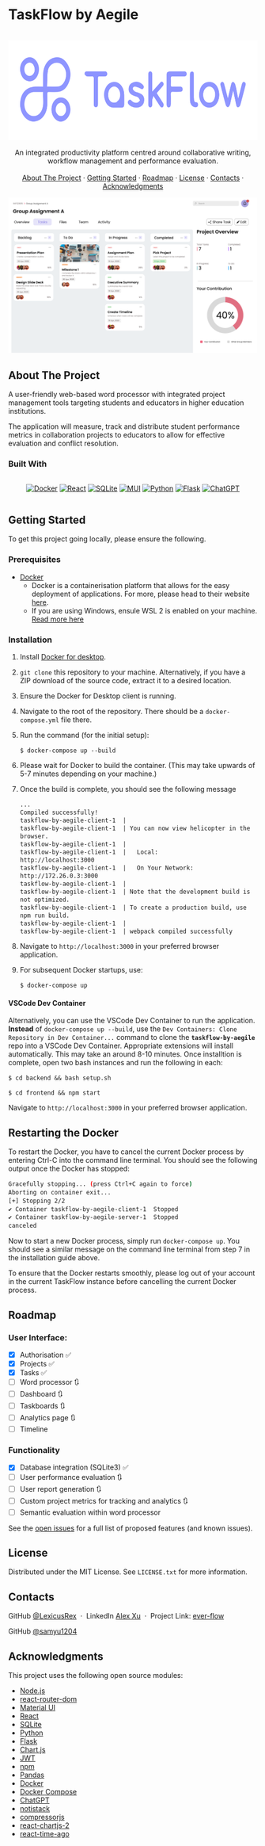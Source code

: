 # TaskFlow by Aegile

<a name="readme-top"></a>

<!-- https://www.markdownguide.org/basic-syntax/#reference-style-links -->

<!-- [![Contributors][contributors-shield]][contributors-url]
[![Forks][forks-shield]][forks-url]
[![Stargazers][stars-shield]][stars-url]
[![Issues][issues-shield]][issues-url]
[![MIT License][license-shield]][license-url]
[![LinkedIn][linkedin-shield]][linkedin-url] -->

<!-- PROJECT LOGO & DESCRIPTION & IMAGES -->
<br />
<div align="center">
  <a href="https://github.com/LexicusRex/ever-flow">
    <img src="images/taskflow-logo-left.svg" alt="Logo" width="600" height="200">
  </a>

  <p align="center">
    An integrated productivity platform centred around collaborative writing, workflow management and performance evaluation.
    <br />
    <!-- <a href="https://github.com/LexicusRex/ever-flow"><strong>❌Explore the docs »</strong></a>
    <br /> -->
    <br />
    <a href="#about-the-project">About The Project</a>
    ·
    <a href="#getting-started">Getting Started</a>
    ·
    <!-- <a href="#usage">Usage</a>
    · -->
    <a href="#roadmap">Roadmap</a>
    ·
    <a href="#license">License</a>
    ·
    <a href="#contact">Contacts</a>
    ·
    <a href="#acknowledgments">Acknowledgments</a>
  </p>
</div>

<!-- PROJECT FEATURES -->

![](images/taskflow-task-board.png)

## About The Project

A user-friendly web-based word processor with integrated project management tools
targeting students and educators in higher education institutions.

The application will measure, track and distribute student performance metrics in collaboration projects to educators to allow for effective evaluation and conflict resolution.

### Built With

<div align="center" style="display: flex; justify-content: center">

[![Docker][docker-shield]][docker-url]
[![React][react-shield]][react-url]
[![SQLite][SQLite-shield]][SQLite-url]
[![MUI][MUI-shield]][MUI-url]
[![Python][python-shield]][python-url]
[![Flask][flask-shield]][flask-url]
[![ChatGPT][chatgpt-shield]][chatgpt-url]

<!-- [![Pandas][pandas-shield]][pandas-url] -->
<!-- [![Chart.js][chartjs-shield]][chartjs-url] -->
<!-- [![JWT][jwt-shield]][jwt-url] -->
<!-- [![npm][npm-shield]][npm-url] -->
<!-- [![Node.js][nodejs-shield]][nodejs-url] -->
<!-- [![React Router][react-router-shield]][react-router-url] -->

</div>

<!-- GETTING STARTED -->

## Getting Started

To get this project going locally, please ensure the following.

### Prerequisites

- [Docker][docker-url]
  - Docker is a containerisation platform that allows for the easy deployment of applications. For more, please head to their website [here](https://www.docker.com/).
  - If you are using Windows, ensule WSL 2 is enabled on your machine. [Read more here](https://docs.docker.com/desktop/wsl/)

### Installation

1. Install [Docker for desktop][docker-url].
2. `git clone` this repository to your machine. Alternatively, if you have a ZIP download of the source code, extract it to a desired location.
3. Ensure the Docker for Desktop client is running.
4. Navigate to the root of the repository. There should be a `docker-compose.yml` file there.
5. Run the command (for the initial setup):
   ```console
   $ docker-compose up --build
   ```
6. Please wait for Docker to build the container. (This may take upwards of 5-7 minutes depending on your machine.)
7. Once the build is complete, you should see the following message

   ```console
   ...
   Compiled successfully!
   taskflow-by-aegile-client-1  |
   taskflow-by-aegile-client-1  | You can now view helicopter in the browser.
   taskflow-by-aegile-client-1  |
   taskflow-by-aegile-client-1  |   Local:            http://localhost:3000
   taskflow-by-aegile-client-1  |   On Your Network:  http://172.26.0.3:3000
   taskflow-by-aegile-client-1  |
   taskflow-by-aegile-client-1  | Note that the development build is not optimized.
   taskflow-by-aegile-client-1  | To create a production build, use npm run build.
   taskflow-by-aegile-client-1  |
   taskflow-by-aegile-client-1  | webpack compiled successfully
   ```

8. Navigate to `http://localhost:3000` in your preferred browser application.
9. For subsequent Docker startups, use:
   ```console
   $ docker-compose up
   ```

#### VSCode Dev Container

Alternatively, you can use the VSCode Dev Container to run the application.
**Instead** of `docker-compose up --build`, use the `Dev Containers: Clone Repository in Dev Container...` command to clone the **`taskflow-by-aegile`**
repo into a VSCode Dev Container. Appropriate extensions will install automatically. This may take an around 8-10 minutes. Once installtion is complete,
open two bash instances and run the following in each:

```console
$ cd backend && bash setup.sh
```

```console
$ cd frontend && npm start
```

Navigate to `http://localhost:3000` in your preferred browser application.

## Restarting the Docker

To restart the Docker, you have to cancel the current Docker process by entering Ctrl-C into the command line terminal.
You should see the following output once the Docker has stopped:

```sh
Gracefully stopping... (press Ctrl+C again to force)
Aborting on container exit...
[+] Stopping 2/2
✔ Container taskflow-by-aegile-client-1  Stopped                                                                              6.1s
✔ Container taskflow-by-aegile-server-1  Stopped                                                                             10.8s
canceled
```

Now to start a new Docker process, simply run `docker-compose up`.
You should see a similar message on the command line terminal from step 7 in the installation guide above.

To ensure that the Docker restarts smoothly, please log out of your account in the current TaskFlow instance before cancelling the current Docker process.

<!--
## Setup Configurations (Optional)
To change configuration settings for the server, open the "__config__.py" file in “backend/src”.
The file will look like the following:

```py
# in seconds
# 1 day = 86400 seconds
# Use under 5 minutes for testing purposes
# 5 minutes = 300 seconds
# 4 minutes = 240 seconds
# 3 minutes = 180 seconds
# 2 minutes = 120 seconds
# 1 minute = 60 seconds
ANALYTICS_TIMESPAN = 60
# Set to either True or False
# Set to False to wipe all data on the backend (database, user reports, user analytics) when running docker-compose
# Set to True use existing data stored in the backend
DATA_PERSISTENCE = False
```
Here, you can change the `ANALYTICS_TIMESPAN` constant, which dictates the number of seconds between each update of the user and project analytics.
The `DATA_PERSISTENCE` constant can also be switched between `False` and `True`.
  If `False` - running “docker-compose up” will wipe all data on the backend.
  If `True` - the backend data will persist between Docker restarts. -->

<!-- USAGE EXAMPLES -->

<!-- ## Usage

❌

Use this space to show useful examples of how a project can be used. Additional screenshots, code examples and demos work well in this space. You may also link to more resources. -->

<!-- _For more examples, please refer to the [Documentation](https://example.com)_ -->

<!-- ROADMAP -->

## Roadmap

### User Interface:

- [x] Authorisation ✅
- [x] Projects ✅
- [x] Tasks ✅
- [ ] Word processor 🔃
- [ ] Dashboard 🔃
- [ ] Taskboards 🔃
- [ ] Analytics page 🔃
- [ ] Timeline

### Functionality

- [x] Database integration (SQLite3) ✅
- [ ] User performance evaluation 🔃
- [ ] User report generation 🔃
- [ ] Custom project metrics for tracking and analytics 🔃
- [ ] Semantic evaluation within word processor

See the [open issues](https://github.com/LexicusRex/ever-flow/issues) for a full list of proposed features (and known issues).

<!-- LICENSE -->

## License

<!-- Currently unlicensed. The **default copyright laws apply**. You may **NOT** distribute, reproduce or derive works from this project. -->

Distributed under the MIT License. See `LICENSE.txt` for more information.

<!-- CONTACT -->

## Contacts

<!--
LexicusRex - [@twitter_handle](https://twitter.com/twitter_handle) - email@email_client.com -->

GitHub [@LexicusRex](https://github.com/LexicusRex) &nbsp;&middot;&nbsp;
LinkedIn [Alex Xu](https://www.linkedin.com/in/alex-tian-xu/) &nbsp;&middot;&nbsp;
Project Link: [ever-flow](https://github.com/LexicusRex/taskflow-by-aegile)

GitHub [@samyu1204](https://github.com/samyu1204)

<!-- ACKNOWLEDGMENTS -->

## Acknowledgments

This project uses the following open source modules:

- [Node.js](https://nodejs.org/)
- [react-router-dom](https://github.com/remix-run/react-router)
- [Material UI](https://mui.com/)
- [React](https://reactjs.org/)
- [SQLite](https://www.sqlite.org/index.html)
- [Python](https://www.python.org/)
- [Flask](https://flask.palletsprojects.com/en/2.0.x/)
- [Chart.js](https://www.chartjs.org/)
- [JWT](https://jwt.io/)
- [npm](https://www.npmjs.com/)
- [Pandas](https://pandas.pydata.org/)
- [Docker](https://www.docker.com/)
- [Docker Compose](https://docs.docker.com/compose/)
- [ChatGPT](http://openai.com/)
- [notistack](https://iamhosseindhv.com/notistack)
- [compressorjs](https://fengyuanchen.github.io/compressorjs/)
- [react-chartjs-2](https://github.com/reactchartjs/react-chartjs-2)
- [react-time-ago](https://gitlab.com/catamphetamine/react-time-ago)
<!-- -   [React Quill]( -->

<!-- MARKDOWN LINKS -->

[linkedin-shield]: https://img.shields.io/badge/-LinkedIn-black.svg?style=for-the-badge&logo=linkedin&colorB=555
[linkedin-url]: https://linkedin.com/in/linkedin_username
[docker-shield]: https://img.shields.io/badge/docker-%230db7ed.svg?style=for-the-badge&logo=docker&logoColor=white
[docker-url]: https://www.docker.com/
[react-shield]: https://img.shields.io/badge/React-20232A?style=for-the-badge&logo=react&logoColor=61DAFB
[react-url]: https://reactjs.org/
[MUI-shield]: https://img.shields.io/badge/MUI-%230081CB.svg?style=for-the-badge&logo=mui&logoColor=white
[MUI-url]: https://mui.com/material-ui/
[SQLite-shield]: https://img.shields.io/badge/sqlite-%2307405e.svg?style=for-the-badge&logo=sqlite&logoColor=white
[SQLite-url]: https://www.sqlite.org/index.html
[python-shield]: https://img.shields.io/badge/python-3670A0?style=for-the-badge&logo=python&logoColor=ffdd54
[python-url]: https://www.python.org/
[pandas-shield]: https://img.shields.io/badge/pandas-%23150458.svg?style=for-the-badge&logo=pandas&logoColor=white
[pandas-url]: https://pandas.pydata.org/
[flask-shield]: https://img.shields.io/badge/flask-%23000.svg?style=for-the-badge&logo=flask&logoColor=white
[flask-url]: https://flask.palletsprojects.com/en/2.0.x/
[chartjs-shield]: https://img.shields.io/badge/chart.js-F5788D.svg?style=for-the-badge&logo=chart.js&logoColor=white
[chartjs-url]: https://www.chartjs.org/
[jwt-shield]: https://img.shields.io/badge/JWT-black?style=for-the-badge&logo=JSON%20web%20tokens
[jwt-url]: https://jwt.io/
[npm-shield]: https://img.shields.io/badge/npm-CB3837?style=for-the-badge&logo=npm&logoColor=white
[npm-url]: https://www.npmjs.com/
[nodejs-shield]: https://img.shields.io/badge/node.js-6DA55F?style=for-the-badge&logo=node.js&logoColor=white
[nodejs-url]: https://nodejs.org/en/
[react-router-shield]: https://img.shields.io/badge/React_Router-CA4245?style=for-the-badge&logo=react-router&logoColor=white
[react-router-url]: https://reactrouter.com/
[chatgpt-shield]: https://img.shields.io/badge/chatGPT-74aa9c?style=for-the-badge&logo=openai&logoColor=white
[chatgpt-url]: https://openai.com/

